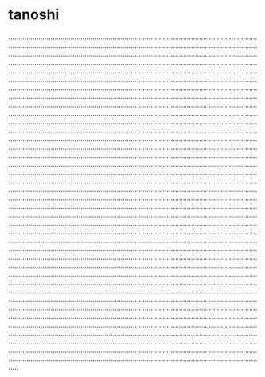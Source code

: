 # tanoshi

.........................................................................................................................................................................................................................................................................................................................................................................................................................................................................................................................................................................................................................................................................................................................................................................................................................................................................................................................................................................................................................................................................................................................................................................................................................................................................................................................................................................................................................................................................................................................................................................................................................................................................................................................................................................................................................................................................................................................................................................................................................................................................................................................................................................................................................................................................................................................................................................................................................................................................................................................................................................................................................................................................................................................................................................................................................................................................................................................................................................................................................................................................................................................................................................................................................................................................................................................................................................................................................................................................................................................................................................................................................................................................................................................................................................................................................................................................................................................................................................................................................................................................................................................................................................................................................................................................................................................................................................................................................................................................................................................................................................................................................................................................................................................................................................................................................................................................................................................................................................................................................................